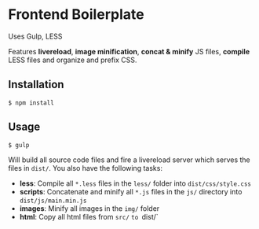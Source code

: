 # Frontend Boilerplate

Uses Gulp, LESS

Features **livereload**, **image
minification**, **concat & minify** JS files, **compile** LESS files and
organize and prefix CSS.

## Installation

    $ npm install

## Usage
  
    $ gulp

Will build all source code files and fire a livereload server which serves the 
files in `dist/`. You also have the following tasks:

 * **less**: Compile all `*.less` files in the `less/` folder into 
   `dist/css/style.css`
 * **scripts**: Concatenate and minify all `*.js` files in the `js/` directory into
   `dist/js/main.min.js`
 * **images**: Minify all images in the `img/` folder
 * **html**: Copy all html files from `src/` `to `dist/`

